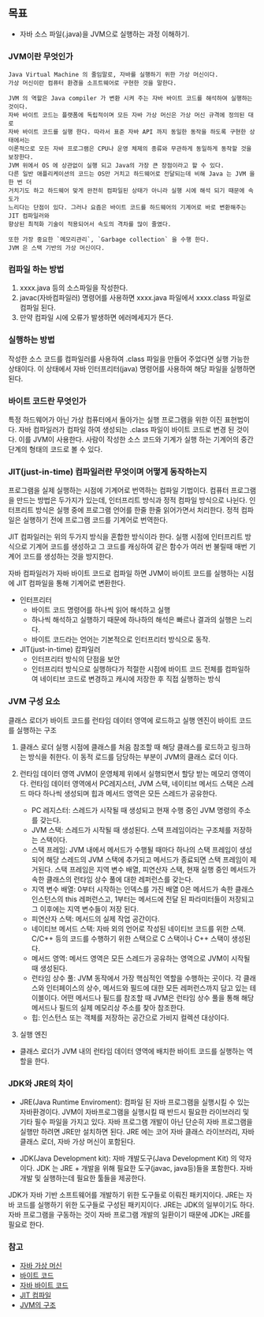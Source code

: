 ## 목표
- 자바 소스 파일(.java)을 JVM으로 실행하는 과정 이해하기.


### JVM이란 무엇인가
	Java Virtual Machine 의 줄임말로, 자바를 실행하기 위한 가상 머신이다.
	가상 머신이란 컴퓨터 환경을 소프트웨어로 구현한 것을 말한다.
	
	JVM 의 역할은 Java compiler 가 변환 시켜 주는 자바 바이트 코드를 해석하여 실행하는 것이다.
	자바 바이트 코드는 플랫폼에 독립적이며 모든 자바 가상 머신은 가상 머신 규격에 정의된 대로 
	자바 바이트 코드를 실행 한다. 따라서 표준 자바 API 까지 동일한 동작을 하도록 구현한 상태에서는
	이론적으로 모든 자바 프로그램은 CPU나 운영 체제의 종류와 무관하게 동일하게 동작할 것을 보장한다.
	JVM 위에서 OS 에 상관없이 실행 되고 Java의 가장 큰 장점이라고 할 수 있다.
	다른 일반 애플리케이션의 코드는 OS만 거치고 하드웨어로 전달되는데 비해 Java 는 JVM 을 한 번 더 
	거치기도 하고 하드웨어 맞게 완전히 컴파일된 상태가 아니라 실행 시에 해석 되기 때문에 속도가 
	느리다는 단점이 있다. 그러나 요즘은 바이트 코드를 하드웨어의 기계어로 바로 변환해주는 JIT 컴파일러와
	향상된 최적화 기술이 적용되어서 속도의 격차를 많이 줄였다.

	또한 가장 중요한 `메모리관리`, `Garbage collection` 을 수행 한다.
	JVM 은 스택 기반의 가상 머신이다.

### 컴파일 하는 방법
 1. xxxx.java 등의 소스파일을 작성한다. 
 2. javac(자바컴파일러) 명령어를 사용하면 xxxx.java 파일에서 xxxx.class 파일로 컴파일 된다.
 3. 만약 컴파일 시에 오류가 발생하면 에러메세지가 뜬다.
   
### 실행하는 방법
 작성한 소스 코드를 컴파일러를 사용하여 .class 파일을 만들어 주었다면 실행 가능한 상태이다.
 이 상태에서 자바 인터프리터(java) 명령어를 사용하여 해당 파일을 실행하면 된다.

### 바이트 코드란 무엇인가
특정 하드웨어가 아닌 가상 컴퓨터에서 돌아가는 실행 프로그램을 위한 이진 표현법이다.
자바 컴파일러가 컴파일 하여 생성되는 .class 파일이 바이트 코드로 변경 된 것이다.
이를 JVM이 사용한다.
사람이 작성한 소스 코드와 기계가 실행 하는 기계어의 중간 단계의 형태의 코드로 볼 수 있다.

### JIT(just-in-time) 컴파일러란 무엇이며 어떻게 동작하는지
프로그램을 실제 실행하는 시점에 기계어로 번역하는 컴파일 기법이다.
컴퓨터 프로그램을 만드는 방법은 두가지가 있는데, 인터프리트 방식과 정적 컴파일 방식으로 나뉜다.
인터프리트 방식은 실행 중에 프로그램 언어를 한줄 한줄 읽어가면서 처리한다.
정적 컴파일은 실행하기 전에 프로그램 코드를 기계어로 번역한다.

JIT 컴파일러는 위의 두가지 방식을 혼합한 방식이라 한다.
실행 시점에 인터프리트 방식으로 기계어 코드를 생성하고 그 코드를 캐싱하여 같은 함수가 여러 번 불릴때
매번 기계어 코드를 생성하는 것을 방지한다.

자바 컴파일러가 자바 바이트 코드로 컴파일 하면 JVM이 바이트 코드를 실행하는 시점에 JIT 컴파일을 통해 기계어로 변환한다.

- 인터프리터
  - 바이트 코드 명령어를 하나씩 읽어 해석하고 실행
  - 하나씩 해석하고 실행하기 때문에 하나하의 해석은 빠르나 결과의 실행은 느리다.
  - 바이트 코드라는 언어는 기본적으로 인터프리터 방식으로 동작.
- JIT(just-in-time) 캄파일러
  - 인터프리터 방식의 단점을 보안
  - 인터프리터 방식으로 실행하다가 적절한 시점에 바이트 코드 전체를 컴파일하여 네이티브 코드로 변경하고
	캐시에 저장한 후 직접 실행하는 방식

### JVM 구성 요소
클래스 로더가 바이트 코드를 런타임 데이터 영역에 로드하고 실행 엔진이 바이트 코드를 실행하는 구조

1. 클래스 로더
	실행 시점에 클래스를 처음 참조할 때 해당 클래스를 로드하고 링크하는 방식을 취한다.
	이 동적 로드를 담당하는 부분이 JVM의 클래스 로더 이다.

2. 런타임 데이터 영역
	JVM이 운영체제 위에서 실행되면서 할당 받는 메모리 영역이다.
	런타임 데이터 영역에서 PC레지스터, JVM 스택, 네이티브 메서드 스택은 스레드 마다 하나씩 생성되며 힙과 메서드 영역은 
	모든 스레드가 공유한다.
	- PC 레지스터: 스레드가 시작될 때 생성되고 현재 수행 중인 JVM 명령의 주소를 갖는다.
	- JVM 스택: 스레드가 시작될 때 생성된다. 스택 프레임이라는 구조체를 저장하는 스택이다.
	- 스택 프레임: JVM 내에서 메서드가 수행될 때마다 하나의 스택 프레임이 생성되어 해당 스레드의 JVM 스택에 추가되고 메서드가 종료되면 스택 프레임이 제거된다. 스택 프레임은 지역 변수 배열, 피연산자 스택, 현재 실행 중인 메서드가 속한 클래스의 런타임 상수 풀에 대한 레퍼런스를 갖는다.
	- 지역 변수 배열: 0부터 시작하는 인덱스를 가진 배열
	0은 메서드가 속한 클래스 인스턴스의 this 레퍼런스고, 1부터는 메서드에 전달 된 파라미터들이 저장되고 그 이후에는 지역 변수들이 
	저장 된다.
	- 피연산자 스택: 메서드의 실제 작업 공간이다.
	- 네이티브 메서드 스택: 자바 외의 언어로 작성된 네이티브 코드를 위한 스택. C/C++ 등의 코드를 수행하기 위한 스택으로 C 스택이나
	C++ 스택이 생성된다.
	- 메서드 영역: 메서드 영역은 모든 스레드가 공유하는 영역으로 JVM이 시작될 때 생성된다.
	- 런타임 상수 풀: JVM 동작에서 가장 핵심적인 역할을 수행하는 곳이다. 
	각 클래스와 인터페이스의 상수, 메서드와 필드에 대한 모든 레퍼런스까지 담고 있는 테이블이다.
	어떤 메서드나 필드를 참조할 때 JVM은 런타임 상수 풀을 통해 해당 메서드나 필드의 실제 메모리상 주소를 찾아 참조한다.
	- 힙: 인스턴스 또는 객체를 저장하는 공간으로 가비지 컬렉션 대상이다.

3. 실행 엔진
  - 클래스 로더가 JVM 내의 런타임 데이터 영역에 배치한 바이트 코드를 실행하는 역할을 한다.

### JDK와 JRE의 차이
- JRE(Java Runtime Enviroment): 컴파일 된 자바 프로그램을 실행시킬 수 있는 자바환경이다.
JVM이 자바프로그램을 실행시킬 때 반드시 필요한 라이브러리 및 기타 필수 파일을 가지고 있다.
자바 프로그램 개발이 아닌 단순히 자바 프로그램을 실행만 하려면 JRE만 설치하면 된다.
JRE 에는 코어 자바 클래스 라이브러리, 자바 클래스 로더, 자바 가상 머신이 포함된다.

- JDK(Java Development kit): 자바 개발도구(Java Development Kit) 의 약자이다.
JDK 는 JRE + 개발을 위해 필요한 도구(javac, java등)들을 포함한다.
자바 개발 및 실행하는데 필요한 툴들을 제공한다.

JDK가 자바 기반 소프트웨어를 개발하기 위한 도구들로 이뤄진 패키지이다.
JRE는 자바 코드를 실행하기 위한 도구들로 구성된 패키지이다.
JRE는 JDK의 일부이기도 하다. 자바 프로그램을 구동하는 것이 자바 프로그램 개발의 일환이기 때문에
JDK는 JRE를 필요로 한다.

### 참고
- [자바 가상 머신](https://ko.wikipedia.org/wiki/%EC%9E%90%EB%B0%94_%EA%B0%80%EC%83%81_%EB%A8%B8%EC%8B%A0)
- [바이트 코드](https://ko.wikipedia.org/wiki/%EB%B0%94%EC%9D%B4%ED%8A%B8%EC%BD%94%EB%93%9C)
- [자바 바이트 코드](https://ko.wikipedia.org/wiki/%EC%9E%90%EB%B0%94_%EB%B0%94%EC%9D%B4%ED%8A%B8%EC%BD%94%EB%93%9C)
- [JIT 컴파일](https://ko.wikipedia.org/wiki/JIT_%EC%BB%B4%ED%8C%8C%EC%9D%BC)
- [JVM의 구조](https://odol87.tistory.com/5)